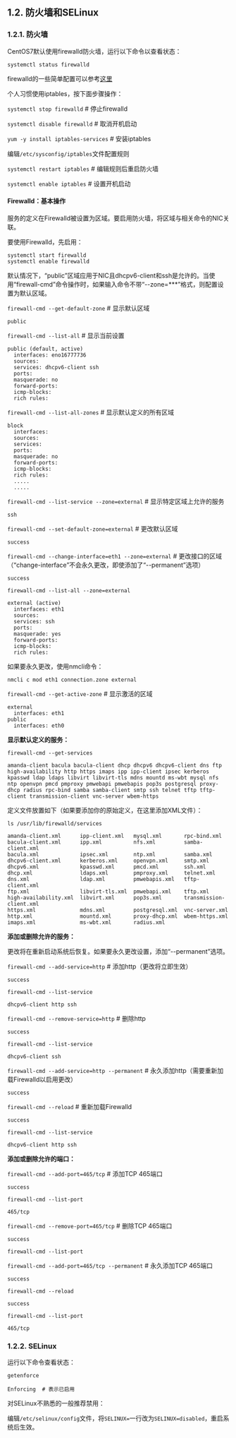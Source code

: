 ## 1.2. 防火墙和SELinux

### 1.2.1. 防火墙

CentOS7默认使用firewalld防火墙，运行以下命令以查看状态：

`systemctl status firewalld`

firewalld的一些简单配置可以参考[这里](#firewalld：基本操作)

个人习惯使用iptables，按下面步骤操作：

`systemctl stop firewalld` # 停止firewalld

`systemctl disable firewalld` # 取消开机启动

`yum -y install iptables-services` # 安装iptables

编辑`/etc/sysconfig/iptables`文件配置规则

`systemctl restart iptables` # 编辑规则后重启防火墙

`systemctl enable iptables` # 设置开机启动

#### Firewalld：基本操作

服务的定义在Firewalld被设置为区域。要启用防火墙，将区域与相关命令的NIC关联。

要使用Firewalld，先启用：

```
systemctl start firewalld
systemctl enable firewalld
```

默认情况下，“public”区域应用于NIC且dhcpv6-client和ssh是允许的。当使用“firewall-cmd”命令操作时，如果输入命令不带“--zone=***”格式，则配置设置为默认区域。

`firewall-cmd --get-default-zone` # 显示默认区域

```
public
```

`firewall-cmd --list-all` # 显示当前设置

```
public (default, active)
  interfaces: eno16777736
  sources:
  services: dhcpv6-client ssh
  ports:
  masquerade: no
  forward-ports:
  icmp-blocks:
  rich rules:
```

`firewall-cmd --list-all-zones` # 显示默认定义的所有区域

```
block
  interfaces:
  sources:
  services:
  ports:
  masquerade: no
  forward-ports:
  icmp-blocks:
  rich rules:
  .....
  .....
```

`firewall-cmd --list-service --zone=external` # 显示特定区域上允许的服务

```
ssh
```

`firewall-cmd --set-default-zone=external` # 更改默认区域

```
success
```

`firewall-cmd --change-interface=eth1 --zone=external` # 更改接口的区域（“change-interface”不会永久更改，即使添加了“--permanent”选项）

```
success
```

`firewall-cmd --list-all --zone=external`

```
external (active)
  interfaces: eth1
  sources:
  services: ssh
  ports:
  masquerade: yes
  forward-ports:
  icmp-blocks:
  rich rules:
```

如果要永久更改，使用nmcli命令：

`nmcli c mod eth1 connection.zone external`

`firewall-cmd --get-active-zone` # 显示激活的区域

```
external
  interfaces: eth1
public
  interfaces: eth0
```

**显示默认定义的服务：**

`firewall-cmd --get-services`

```
amanda-client bacula bacula-client dhcp dhcpv6 dhcpv6-client dns ftp high-availability http https imaps ipp ipp-client ipsec kerberos kpasswd ldap ldaps libvirt libvirt-tls mdns mountd ms-wbt mysql nfs ntp openvpn pmcd pmproxy pmwebapi pmwebapis pop3s postgresql proxy-dhcp radius rpc-bind samba samba-client smtp ssh telnet tftp tftp-client transmission-client vnc-server wbem-https
```

定义文件放置如下（如果要添加你的原始定义，在这里添加XML文件）：

`ls /usr/lib/firewalld/services`

```
amanda-client.xml      ipp-client.xml   mysql.xml       rpc-bind.xml
bacula-client.xml      ipp.xml          nfs.xml         samba-client.xml
bacula.xml             ipsec.xml        ntp.xml         samba.xml
dhcpv6-client.xml      kerberos.xml     openvpn.xml     smtp.xml
dhcpv6.xml             kpasswd.xml      pmcd.xml        ssh.xml
dhcp.xml               ldaps.xml        pmproxy.xml     telnet.xml
dns.xml                ldap.xml         pmwebapis.xml   tftp-client.xml
ftp.xml                libvirt-tls.xml  pmwebapi.xml    tftp.xml
high-availability.xml  libvirt.xml      pop3s.xml       transmission-client.xml
https.xml              mdns.xml         postgresql.xml  vnc-server.xml
http.xml               mountd.xml       proxy-dhcp.xml  wbem-https.xml
imaps.xml              ms-wbt.xml       radius.xml
```

**添加或删除允许的服务：**

更改将在重新启动系统后恢复。如果要永久更改设置，添加“--permanent”选项。

`firewall-cmd --add-service=http` # 添加http（更改将立即生效）

```
success
```

`firewall-cmd --list-service`

```
dhcpv6-client http ssh
```

`firewall-cmd --remove-service=http` # 删除http

```
success
```

`firewall-cmd --list-service`

```
dhcpv6-client ssh
```

`firewall-cmd --add-service=http --permanent` # 永久添加http（需要重新加载Firewalld以启用更改）

```
success
```

`firewall-cmd --reload` # 重新加载Firewalld

```
success
```

`firewall-cmd --list-service`

```
dhcpv6-client http ssh
```

**添加或删除允许的端口：**

`firewall-cmd --add-port=465/tcp` # 添加TCP 465端口

```
success
```

`firewall-cmd --list-port`

```
465/tcp
```

`firewall-cmd --remove-port=465/tcp` # 删除TCP 465端口

```
success
```

`firewall-cmd --list-port`

`firewall-cmd --add-port=465/tcp --permanent` # 永久添加TCP 465端口

```
success
```

`firewall-cmd --reload`

```
success
```

`firewall-cmd --list-port`

```
465/tcp
```














### 1.2.2. SELinux

运行以下命令查看状态：

`getenforce`

```
Enforcing  # 表示已启用
```

对SELinux不熟悉的一般推荐禁用：

编辑`/etc/selinux/config`文件，将`SELINUX=`一行改为`SELINUX=disabled`，重启系统后生效。
